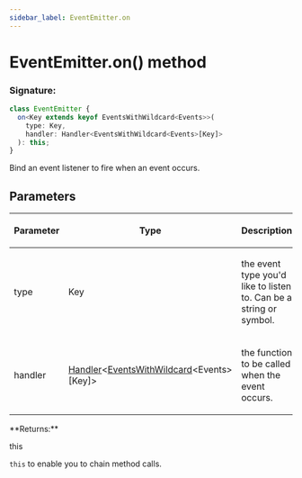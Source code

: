 ```yaml
---
sidebar_label: EventEmitter.on
---
```


# EventEmitter.on() method

### Signature:

```typescript
class EventEmitter {
  on<Key extends keyof EventsWithWildcard<Events>>(
    type: Key,
    handler: Handler<EventsWithWildcard<Events>[Key]>
  ): this;
}
```

Bind an event listener to fire when an event occurs.

## Parameters

<table><thead><tr><th>

Parameter

</th><th>

Type

</th><th>

Description

</th></tr></thead>
<tbody><tr><td>

type

</td><td>

Key

</td><td>

the event type you'd like to listen to. Can be a string or symbol.

</td></tr>
<tr><td>

handler

</td><td>

[Handler](./puppeteer.handler.md)&lt;[EventsWithWildcard](./puppeteer.eventswithwildcard.md)&lt;Events&gt;\[Key\]&gt;

</td><td>

the function to be called when the event occurs.

</td></tr>
</tbody></table>
**Returns:**

this

`this` to enable you to chain method calls.
